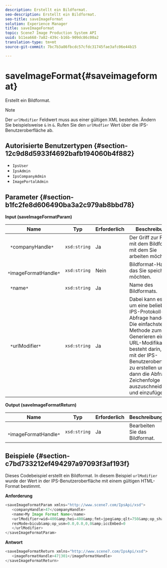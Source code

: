 ```yaml
---
description: Erstellt ein Bildformat.
seo-description: Erstellt ein Bildformat.
seo-title: saveImageFormat
solution: Experience Manager
title: saveImageFormat
topic: Scene7 Image Production System API
uuid: b11ea668-7a82-439c-b16b-909dc86c00a2
translation-type: tm+mt
source-git-commit: 7bc7b3a86fbcdc57cfdc31745fae3afc06e44b15

---
```



# saveImageFormat{#saveimageformat}

Erstellt ein Bildformat.

>[!NOTE]
>
>Der `urlModifier` Feldwert muss aus einer gültigen XML bestehen. Ändern Sie beispielsweise `&` in `&`. Rufen Sie den `urlModfier` Wert über die IPS-Benutzeroberfläche ab.

## Autorisierte Benutzertypen {#section-12c9d8d5933f4692bafb194060b4f882}

* `IpsUser`
* `IpsAdmin`
* `IpsCompanyAdmin`
* `ImagePortalAdmin`

## Parameter {#section-b1fc2fe8d606490ba3a2c979ab8bbd78}

**Input (saveImageFormatParam)**

| Name | Typ | Erforderlich | Beschreibung |
|---|---|---|---|
| ` *`companyHandle`*` | `xsd:string` | Ja | Der Griff zur Firma mit dem Bildformat, mit dem Sie arbeiten möchten. |
| ` *`imageFormatHandle`*` | `xsd:string` | Nein | Bildformat-Handle, das Sie speichern möchten. |
| ` *`name`*` | `xsd:string` | Ja | Name des Bildformats. |
| ` *`urlModifier`*` | `xsd:string` | Ja | Dabei kann es sich um eine beliebige IPS-Protokoll-Abfrage handeln. Die einfachste Methode zum Generieren eines URL-Modifikators besteht darin, einen mit der IPS-Benutzeroberfläche zu erstellen und dann die Abfrage-Zeichenfolge auszuschneiden und einzufügen. |

**Output (saveImageFormatReturn)**

| Name | Typ | Erforderlich | Beschreibung |
|---|---|---|---|
| ` *`imageFormatHandle`*` | `xsd:string` | Ja | Bearbeiten Sie das Bildformat. |

## Beispiele {#section-c7bd733212ef494297a97093f3af193f}

Dieses Codebeispiel erstellt ein Bildformat. In diesem Beispiel `urlModifier` wurde der Wert in der IPS-Benutzeroberfläche mit einem gültigen HTML-Format bestimmt.

**Anforderung**

```java
<saveImageFormatParam xmlns="http://www.scene7.com/IpsApi/xsd"> 
   <companyHandle>47</companyHandle> 
   <name>My Image Format Name</name> 
   <urlModifier>wid=400&amp;hei=400&amp;fmt=jpeg&amp;qlt=750&amp;op_sharpen=0&amp; 
   resMode=bicub&amp;op_usm=0.0,0.0,0,0&amp;iccEmbed=0 
   </urlModifier> 
</saveImageFormatParam>
```

**Antwort**

```java
<saveImageFormatReturn xmlns="http://www.scene7.com/IpsApi/xsd"> 
   <imageFormatHandle>47|301</imageFormatHandle> 
</saveImageFormatReturn>
```

